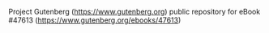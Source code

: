Project Gutenberg (https://www.gutenberg.org) public repository for eBook #47613 (https://www.gutenberg.org/ebooks/47613)
